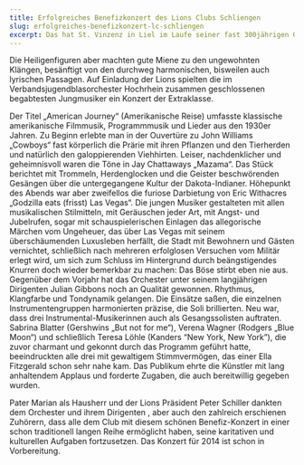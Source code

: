 ```yaml
---
title: Erfolgreiches Benefizkonzert des Lions Clubs Schliengen
slug: erfolgreiches-benefizkonzert-lc-schliengen
excerpt: Das hat St. Vinzenz in Liel im Laufe seiner fast 300jährigen Geschichte bestimmt noch nicht erlebt. 50 junge Musiker erzeugten mit Blasinstrumenten und Perkussion einen Lärm, der Tote hätte aufwecken können.
---
```


Die Heiligenfiguren aber machten gute Miene zu den ungewohnten Klängen, besänftigt von den durchweg harmonischen, bisweilen auch lyrischen Passagen. Auf Einladung der Lions spielten die im Verbandsjugendblasorchester Hochrhein zusammen geschlossenen begabtesten Jungmusiker ein Konzert der Extraklasse.

Der Titel „American Journey“ (Amerikanische Reise) umfasste klassische amerikanische Filmmusik, Programmmusik und Lieder aus den 1930er Jahren. Zu Beginn erlebte man in der Ouvertüre zu John Williams „Cowboys“ fast körperlich die Prärie mit ihren Pflanzen und den Tierherden und natürlich den galoppierenden Viehhirten. Leiser, nachdenklicher und geheimnisvoll waren die Töne in Jay Chattaways „Mazama“. Das Stück berichtet mit Trommeln, Herdenglocken und die Geister beschwörenden Gesängen über die untergegangene Kultur der Dakota-Indianer. Höhepunkt des Abends war aber zweifellos die furiose Darbietung von Eric Withacres „Godzilla eats (frisst) Las Vegas“. Die jungen Musiker gestalteten mit allen musikalischen Stilmitteln, mit Geräuschen jeder Art, mit Angst- und Jubelrufen, sogar mit schauspielerischen Einlagen das allegorische Märchen vom Ungeheuer, das über Las Vegas mit seinem überschäumenden Luxusleben herfällt, die Stadt mit Bewohnern und Gästen vernichtet, schließlich nach mehreren erfolglosen Versuchen vom Militär erlegt wird, um sich zum Schluss im Hintergrund durch beängstigendes Knurren doch wieder bemerkbar zu machen: Das Böse stirbt eben nie aus. Gegenüber dem Vorjahr hat das Orchester unter seinem langjährigen Dirigenten Julian Gibbons noch an Qualität gewonnen. Rhythmus, Klangfarbe und Tondynamik gelangen. Die Einsätze saßen, die einzelnen Instrumentengruppen harmonierten präzise, die Soli brillierten. Neu war, dass drei Instrumental-Musikerinnen auch als Gesangssolisten auftraten. Sabrina Blatter (Gershwins „But not for me“), Verena Wagner (Rodgers „Blue Moon“) und schließlich Teresa Löhle (Kanders “New York, New York”), die zuvor charmant und gekonnt durch das Programm geführt hatte, beeindruckten alle drei mit gewaltigem Stimmvermögen, das einer Ella Fitzgerald schon sehr nahe kam. Das Publikum ehrte die Künstler mit lang anhaltendem Applaus und forderte Zugaben, die auch bereitwillig gegeben wurden.

Pater Marian als Hausherr und der Lions Präsident Peter Schiller dankten dem Orchester und ihrem Dirigenten , aber auch den zahlreich erschienen Zuhörern, dass alle dem Club mit diesem schönen Benefiz-Konzert in einer schon traditionell langen Reihe ermöglicht haben, seine karitativen und kulturellen Aufgaben fortzusetzen. Das Konzert für 2014 ist schon in Vorbereitung.
